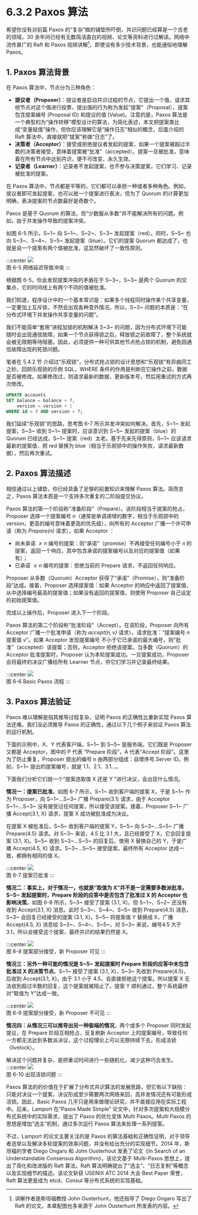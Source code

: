 # 6.3.2 Paxos 算法

希望你没有对前篇 Paxos 的“复杂”做的铺垫所吓倒，共识问题已经算是一个古老的领域，30 余年间已经有无数简洁直白的视频、论文等资料进行过解读。网络中流传甚广的 Raft 和 Paxos 视频讲解[^1]，即使没有多少技术背景，也能通俗地理解 Paxos。


## 1. Paxos 算法背景

在 Paxos 算法中，节点分为三种角色：

- **提议者（Proposer）**：提议者是启动共识过程的节点，它提出一个值，请求其他节点对这个值进行投票，提出值的行为称为发起“提案"（Proposal），提案包含提案编号 (Proposal ID) 和提议的值 (Value)。注意的是，Paxos 算法是一个典型的为“操作转移”模型设计的算法，为简化表述，本文把提案类比成“变量赋值”操作，但你应该理解它是“操作日志”相似的概念，后面介绍的 Raft 算法中，直接就把“提案”称做“日志”了。
- **决策者（Acceptor）**：接受或拒绝提议者发起的提案，如果一个提案被超过半数的决策者接受，意味着提案被“批准”（accepted）。提案一旦被批准，意味着在所有节点中达到共识，便不可改变、永久生效。
- **记录者（Learner）**：记录者不发起提案，也不参与决策提案，它们学习、记录被批准的提案。

在 Paxos 算法中，节点都是平等的，它们都可以承担一种或者多种角色。例如，提议者即可发起提案，也可以就一个提案进行表决，但为了 Quorum 的计算更加明确，表决提案的节点数最好是奇数个。

Paxos 是基于 Quorum 的算法，但“少数服从多数”并不能解决所有的问题。例如，由于并发操作导致的提案冲突。

如图 6-5 所示，S~1~ 向 S~1~、S~2~、S~3~ 发起提案（red）。同时，S~5~ 也向 S~3~、S~4~、S~5~ 发起提案（blue）。它们的提案 Quorum 都达成了，也就是说一个提案有两个值被批准，这显然破坏了一致性原则。

:::center
  ![](../assets/paxos_2pc_choice.png) <br/>
  图 6-5 网络延迟导致冲突
:::

根据图 6-5，你会发现提案冲突的矛盾在于 S~3~，S~3~ 是两个 Quorum 的交集点，它的时间线上有两个不同的值被批准。

我们知道，程序设计中的一个基本常识是：如果多个线程同时操作某个共享变量，一定要加上互斥锁，不然会出现各种意外情况。所以，S~3~ 问题的本质是：“在分布式环境下并发操作共享变量的问题”。

我们不能简单“套用”进程加锁的机制解决 S~3~ 的问题，因为分布式环境下可能随时会出现通信故障，如果一个节点获得锁之后，释放锁之前故障了，整个系统就会被无限期等待阻塞。因此，必须提供一种可供其他节点抢占锁的机制，避免因通信故障出现的死锁问题。

笔者在 5.4.2 节 介绍过“乐观锁”，分布式抢占锁的设计思想和“乐观锁”有异曲同工之妙。回顾乐观锁的示例 SQL，WHERE 条件的作用是判断在它操作之前，数据是否被修改。如果修改过，则请求最新的数据，更新版本号，然后用重试的方式再次修改。

```SQL
UPDATE accounts 
SET balance = balance + ?, 
    version = version + 1 
WHERE id = ? AND version = ?;
```

我们延续“乐观锁”的思路，思考图 6-7 所示并发冲突如何解决。首先，S~1~ 发起提案，S~3~ 收到 S~1~ 提案时，应该意识到 S~5~ 发起的提案（blue）的 Quorum 已经达成，S~1~ 提案（red）太老。基于先来先得原则，S~1~ 应该请求最新的提案值，把 red 替换为 blue（相当于乐观锁中的操作失败，请求最新数据），然后再次重试。

## 2. Paxos 算法描述

相信通过以上铺垫，你已经具备了足够的前置知识来理解 Paxos 算法。简而言之，Paxos 算法本质是一个支持多次重复的二阶段提交协议。

Paxos 算法的第一个阶段称“准备阶段”（Prepare）。该阶段相当于提案的抢占，Proposer 选择一个提案编号 $\mathit{n}$（通常是单调递增的数字，相当于乐观锁中的 version，更高的编号意味着更高的优先级），向所有的 Acceptor 广播一个许可申请（称为 $\mathit{Prepare(n)}$ 请求），如果 Acceptor ：
- 尚未承诺 $\mathit{≥n}$ 编号的提案：则“承诺”（promise）不再接受任何编号小于 𝑛 的提案，返回一个响应，其中包含承诺的提案编号以及对应的提案值（如果有）；
- 已承诺 $\mathit{≥n}$ 编号的提案：拒绝当前的 Prepare 请求，不返回任何响应。

Proposer 从多数（Quorum）Acceptor 获得了“承诺”（Promise），则“准备阶段”达成。接着，Proposer 选择提案值：如果 Acceptor 的响应中返回了提案值，从中选择编号最高的提案值；如果没有返回的提案值，则使用 Proposer 自己设定的初始提案值。

完成以上操作后，Proposer 进入下一个阶段。

Paxos 算法的第二个阶段称“批准阶段”（Accept）。在该阶段，Proposer 向所有 Acceptor 广播一个批准申请（称为 $\mathit{accept(n, v)}$ 请求），请求批准：“提案编号 $\mathit{n}$ 提案值 $\mathit{v}$”。如果 Acceptor 发现提案编号 不小于它已承诺的最大编号，则“批准”（accepted）该提案；否则，Acceptor 拒绝该提案。当多数（Quorum）的 Acceptor 批准提案时，Proposer 认为本轮提案成功。一旦提案成功，Proposer 会将最终的决议广播给所有 Learner 节点，供它们学习并记录最终结果。

:::center
  ![](../assets/paxos.svg) <br/>
  图 6-6 Basic Paxos 流程
:::

## 3. Paxos 算法验证

Paxos 难以理解是指其推导过程复杂，证明 Paxos 的正确性比重新实现 Paxos 算法还难。我们没必须推导 Paxos 的正确性，通过以下几个例子来验证 Paxos 算法的运行机制。

下面的示例中，X、Y 代表客户端，S~1~ 到 S~5~ 是服务端，它们既是 Proposer 又都是 Acceptor，图中的 P 代表 “Prepare 阶段”，A 代表“Accept 阶段”。这里为了防止重复，Proposer 提出的编号 n 由两部分组成：自增序号.Server ID。例如，S~1~ 提出的提案编号，就是 1.1、2.1、3.1...。

下面我们分析它们就一个“提案选取值 X 还是 Y ”进行决议，会出现什么情况。

**情况一：提案已批准**。如图 6-7 所示，S~1~ 收到客户端的提案 X，于是 S~1~ 作为 Proposer，向 S~1~...S~3~ 广播 Prepare(3.1) 请求，由于 Acceptor S~1~...S~3~ 没有接受过任何提案，所以接受该提案。接着，Proposer S~1~ 广播 Accept(3.1, X) 请求，提案 X 成功被批准成为决议。

在提案 X 被批准后，S~5~ 收到客户端的提案 Y，S~5~ 向 S~3~...S~5~ 广播 Prepare(4.5) 请求。对 S~3~ 来说，4.5 比 3.1 大，且已经接受了 X，它会回复提案 (3.1, X)。S~5~ 收到 S~3~...S~5~ 的回复后，使用 X 替换自己的 Y，于是广播 Accept(4.5, X) 请求。S~3~...S~5~ 接受提案。最终所有 Acceptor 达成一致，都拥有相同的值 X。

:::center
  ![](../assets/paxos-p1.png) <br/>
  图 6-7 提案已批准
:::

**情况二：事实上，对于情况一，也就是“取值为 X”并不是一定需要多数派批准，S~5~ 发起提案时，Prepare 阶段的应答中是否包含了批准过 X 的 Acceptor 也影响决策**。如图 6-8 所示，S~3~ 接受了提案 (3.1, X)，但 S~1~、S~2~ 还没有收到 Accept(3.1, X) 消息。此时 S~3~、S~4~、S~5~ 收到 Prepare(4.5) 消息，S~3~ 会回复已经接受的提案 (3.1, X)，S~5~ 将提案值 Y 替换成 X，广播 Accept(4.5, X) 消息给 S~3~、S~4~、S~5~，对 S~3~ 来说，编号4.5 大于 3.1，所以会接受这个提案，最终共识的结果仍然是 X。

:::center
  ![](../assets/paxos-p2.png) <br/>
  图 6-8 提案部分接受，新 Proposer 可见
:::

**情况三：另外一种可能的情况是 S~5~ 发起提案时 Prepare 阶段的应答中未包含批准过 X 的决策节点**。S~1~ 接受了提案 (3.1, X)，S~3~ 先收到 Prepare(4.5)，后收到 Accept(3.1, X)，由于 3.1 小于 4.5，会直接拒绝这个提案。所以提案 X 无法收到超过半数的回复，这个提案就被阻止了。提案 Y 顺利通过，整个系统最终对“取值为 Y”达成一致。

:::center
  ![](../assets/paxos-p3.png) <br/>
  图 6-9 提案部分接受，新 Proposer 不可见
:::


**情况四：从情况三可以推导出另一种极端的情况**，两个或多个 Proposer 同时发起提议，在 Prepare 阶段互相抢占，反复刷新 Acceptor 上的提案编号，导致任何一方都无法达到多数派决议，这个过程理论上可以无限持续下去，形成活锁（livelock）。

解决这个问题并复杂，是把重试时间进行一些随机化，减少这种巧合发生。
:::center
  ![](../assets/paxos-p4.png) <br/>
  图 6-10 出现活锁问题
:::

Paxos 算法的的价值在于扩展了分布式共识算法的发展思路，但它有以下缺陷：只能对决议一个提案，决议形成至少需要两次网络来回，高并发情况还有可能形成活锁。因此，Basic Paxos 几乎只是用来做理论研究，并不直接应用在实际工程中。后来，Lamport 在“Paxos Made Simple” 论文中，针对多次提案和大规模分布式系统中的实际需求，提出了 Paxos 的优化变体 Multi Paxos。Multi Paxos 的思想是增加“选主”机制，通过多次运行 Paxos 算法来处理一系列提案。

不过，Lamport 的论文主要关注的是 Paxos 的算法基础和正确性证明，对于领导者选举以及解决多轮提案的效率问题，并没有给出充分的实现细节。2014 年，斯坦福的学者 Diego Ongaro 和 John Ousterhout 发表了论文《In Search of an Understandable Consensus Algorithm》，该论文基于 Multi-Paxos 思想上，提出了简化和改进版的 Raft 算法。Raft 算法明确提出了“选主”、“日志复制”等概念以及实现细节的描述。该论文斩获 USENIX ATC 2014 大会 Best Paper 荣誉，Raft 算法更是成为 etcd、Consul 等分布式系统的实现基础。


[^1]: 讲解作者是斯坦福教授 John Ousterhunt，他还指导了 Diego Ongaro 写出了 Raft 的论文。本章配图也多来源于 John Ousterhunt 所发表的内容。
[^2]: 参见 https://lamport.azurewebsites.net/pubs/time-clocks.pdf
